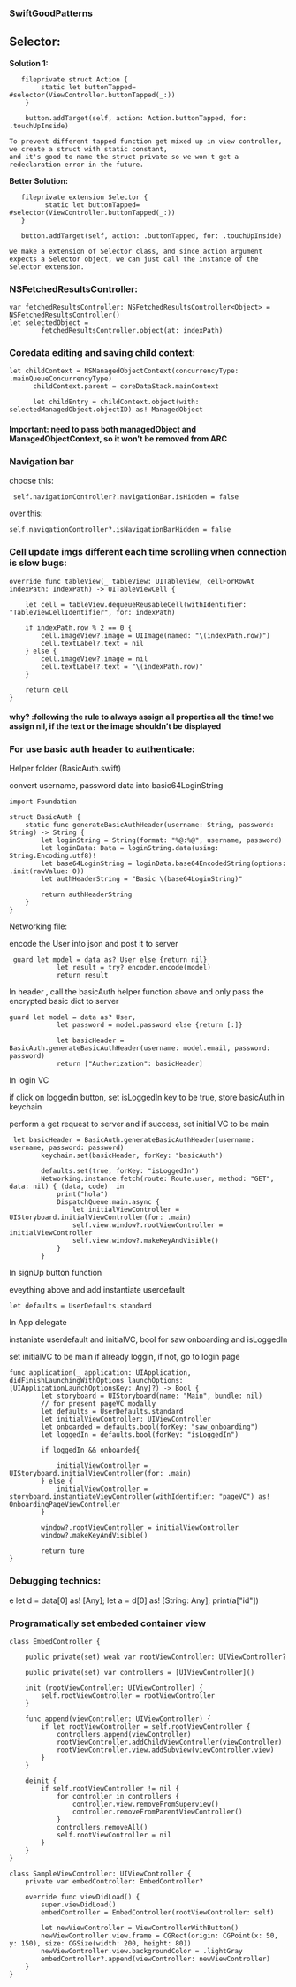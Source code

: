 ### SwiftGoodPatterns

## **Selector:**

**Solution 1:**

```
   fileprivate struct Action {
        static let buttonTapped= #selector(ViewController.buttonTapped(_:))
    }

    button.addTarget(self, action: Action.buttonTapped, for: .touchUpInside)
```

```
To prevent different tapped function get mixed up in view controller, we create a struct with static constant,
and it's good to name the struct private so we won't get a redeclaration error in the future.
```

**Better Solution:**

```
   fileprivate extension Selector {
         static let buttonTapped= #selector(ViewController.buttonTapped(_:))
   }

   button.addTarget(self, action: .buttonTapped, for: .touchUpInside)
```

```
we make a extension of Selector class, and since action argument expects a Selector object, we can just call the instance of the Selector extension.
```

### NSFetchedResultsController:

```
var fetchedResultsController: NSFetchedResultsController<Object> = NSFetchedResultsController()
let selectedObject =
        fetchedResultsController.object(at: indexPath)
```

### Coredata editing and saving child context:

```
let childContext = NSManagedObjectContext(concurrencyType: .mainQueueConcurrencyType)
      childContext.parent = coreDataStack.mainContext

      let childEntry = childContext.object(with: selectedManagedObject.objectID) as! ManagedObject
```

#### Important: need to pass both managedObject and ManagedObjectContext, so it won't be removed from ARC

### Navigation bar

choose this:

```
 self.navigationController?.navigationBar.isHidden = false
```

over this:

```
self.navigationController?.isNavigationBarHidden = false
```

### Cell update imgs different each time scrolling when connection is slow bugs:

```
override func tableView(_ tableView: UITableView, cellForRowAt indexPath: IndexPath) -> UITableViewCell {

    let cell = tableView.dequeueReusableCell(withIdentifier: "TableViewCellIdentifier", for: indexPath)

    if indexPath.row % 2 == 0 {
        cell.imageView?.image = UIImage(named: "\(indexPath.row)")
        cell.textLabel?.text = nil
    } else {
        cell.imageView?.image = nil
        cell.textLabel?.text = "\(indexPath.row)"
    }

    return cell
}
```

#### why? :following the rule to always assign all properties all the time!  we assign nil, if the text or the image shouldn’t be displayed

### For use basic auth header to authenticate:

Helper folder \(BasicAuth.swift\)

convert username, password data into basic64LoginString

```
import Foundation

struct BasicAuth {
    static func generateBasicAuthHeader(username: String, password: String) -> String {
        let loginString = String(format: "%@:%@", username, password)
        let loginData: Data = loginString.data(using: String.Encoding.utf8)!
        let base64LoginString = loginData.base64EncodedString(options: .init(rawValue: 0))
        let authHeaderString = "Basic \(base64LoginString)"

        return authHeaderString
    }
}
```

Networking file:

encode the User into json and post it to server

```
 guard let model = data as? User else {return nil}
            let result = try? encoder.encode(model)
            return result
```

In header , call the basicAuth helper function above and only pass the encrypted basic dict to server

```
guard let model = data as? User,
            let password = model.password else {return [:]}

            let basicHeader = BasicAuth.generateBasicAuthHeader(username: model.email, password: password)
            return ["Authorization": basicHeader]
```

In login VC

if click on loggedin button, set isLoggedIn key to be true, store basicAuth in keychain

perform a get request to server and if success, set initial VC to be main

```
 let basicHeader = BasicAuth.generateBasicAuthHeader(username: username, password: password)
        keychain.set(basicHeader, forKey: "basicAuth")

        defaults.set(true, forKey: "isLoggedIn")
        Networking.instance.fetch(route: Route.user, method: "GET", data: nil) { (data, code)  in
            print("hola")
            DispatchQueue.main.async {
                let initialViewController = UIStoryboard.initialViewController(for: .main)
                self.view.window?.rootViewController = initialViewController
                self.view.window?.makeKeyAndVisible()
            }
        }
```

In signUp button function

eveything above and add instantiate userdefault

```
let defaults = UserDefaults.standard
```

In App delegate

instaniate userdefault and initialVC, bool for saw onboarding and isLoggedIn

set initialVC to be main if already loggin, if not, go to login page

```
func application(_ application: UIApplication, didFinishLaunchingWithOptions launchOptions: [UIApplicationLaunchOptionsKey: Any]?) -> Bool {
        let storyboard = UIStoryboard(name: "Main", bundle: nil)
        // for present pageVC modally
        let defaults = UserDefaults.standard
        let initialViewController: UIViewController
        let onboarded = defaults.bool(forKey: "saw_onboarding")
        let loggedIn = defaults.bool(forKey: "isLoggedIn")

        if loggedIn && onboarded{

            initialViewController = UIStoryboard.initialViewController(for: .main)
        } else {
            initialViewController = storyboard.instantiateViewController(withIdentifier: "pageVC") as! OnboardingPageViewController
        }

        window?.rootViewController = initialViewController
        window?.makeKeyAndVisible()

        return ture
}
```

### Debugging technics:

e let d = data\[0\] as! \[Any\]; let a = d\[0\] as! \[String: Any\]; print\(a\["id"\]\)

### Programatically set embeded container view

```
class EmbedController {

    public private(set) weak var rootViewController: UIViewController?

    public private(set) var controllers = [UIViewController]()

    init (rootViewController: UIViewController) {
        self.rootViewController = rootViewController
    }

    func append(viewController: UIViewController) {
        if let rootViewController = self.rootViewController {
            controllers.append(viewController)
            rootViewController.addChildViewController(viewController)
            rootViewController.view.addSubview(viewController.view)
        }
    }

    deinit {
        if self.rootViewController != nil {
            for controller in controllers {
                controller.view.removeFromSuperview()
                controller.removeFromParentViewController()
            }
            controllers.removeAll()
            self.rootViewController = nil
        }
    }
}

```

```
class SampleViewController: UIViewController {
    private var embedController: EmbedController?

    override func viewDidLoad() {
        super.viewDidLoad()
        embedController = EmbedController(rootViewController: self)

        let newViewController = ViewControllerWithButton()
        newViewController.view.frame = CGRect(origin: CGPoint(x: 50, y: 150), size: CGSize(width: 200, height: 80))
        newViewController.view.backgroundColor = .lightGray
        embedController?.append(viewController: newViewController)
    }
}
```



